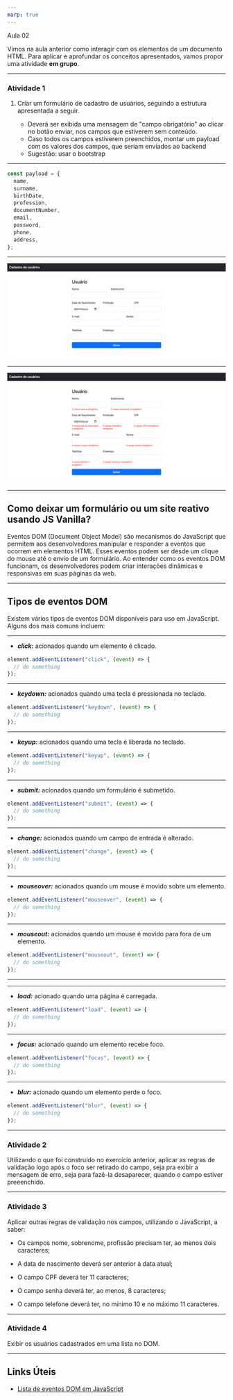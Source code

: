 ```yaml
---
marp: true
---
```


Aula 02

Vimos na aula anterior como interagir com os elementos de um documento HTML.
Para aplicar e aprofundar os conceitos apresentados, vamos propor uma atividade **em grupo**.

---

### Atividade 1

1. Criar um formulário de cadastro de usuários, seguindo a estrutura apresentada a seguir.

   - Deverá ser exibida uma mensagem de "campo obrigatório" ao clicar no botão enviar, nos campos que estiverem sem conteúdo.
   - Caso todos os campos estiverem preenchidos, montar um payload com os valores dos campos, que seriam enviados ao backend
   - Sugestão: usar o bootstrap

---

```js
const payload = {
  name,
  surname,
  birthDate,
  profession,
  documentNumber,
  email,
  password,
  phone,
  address,
};
```

---

![Layout do form](./layout-form.png)

---

![Layout do form com erros](./layout-form-errors.png)

---

## Como deixar um formulário ou um site reativo usando JS Vanilla?

Eventos DOM (Document Object Model) são mecanismos do JavaScript que permitem aos desenvolvedores manipular e responder a eventos que ocorrem em elementos HTML. Esses eventos podem ser desde um clique do mouse até o envio de um formulário. Ao entender como os eventos DOM funcionam, os desenvolvedores podem criar interações dinâmicas e responsivas em suas páginas da web.

---

## Tipos de eventos DOM

Existem vários tipos de eventos DOM disponíveis para uso em JavaScript. Alguns dos mais comuns incluem:

---

- **_click:_** acionados quando um elemento é clicado.

```js
element.addEventListener("click", (event) => {
  // do something
});
```

---

- **_keydown:_** acionados quando uma tecla é pressionada no teclado.

```js
element.addEventListener("keydown", (event) => {
  // do something
});
```

---

- **_keyup:_** acionados quando uma tecla é liberada no teclado.

```js
element.addEventListener("keyup", (event) => {
  // do something
});
```

---

- **_submit:_** acionados quando um formulário é submetido.

```js
element.addEventListener("submit", (event) => {
  // do something
});
```

---

- **_change:_** acionados quando um campo de entrada é alterado.

```js
element.addEventListener("change", (event) => {
  // do something
});
```

---

- **_mouseover:_** acionados quando um mouse é movido sobre um elemento.

```js
element.addEventListener("mouseover", (event) => {
  // do something
});
```

---

- **_mouseout:_** acionados quando um mouse é movido para fora de um elemento.

```js
element.addEventListener("mouseout", (event) => {
  // do something
});
```

---

---

- **_load:_** acionado quando uma página é carregada.

```js
element.addEventListener("load", (event) => {
  // do something
});
```

---

- **_focus:_** acionado quando um elemento recebe foco.

```js
element.addEventListener("focus", (event) => {
  // do something
});
```

---

- **_blur:_** acionado quando um elemento perde o foco.

```js
element.addEventListener("blur", (event) => {
  // do something
});
```

---

### Atividade 2

Utilizando o que foi construído no exercício anterior, aplicar as regras de validação logo após o foco ser retirado do campo, seja pra exibir a mensagem de erro, seja para fazê-la desaparecer, quando o campo estiver preeenchido.

---

### Atividade 3

Aplicar outras regras de validação nos campos, utilizando o JavaScript, a saber:

- Os campos nome, sobrenome, profissão precisam ter, ao menos dois caracteres;

- A data de nascimento deverá ser anterior à data atual;

- O campo CPF deverá ter 11 caracteres;

- O campo senha deverá ter, ao menos, 8 caracteres;

- O campo telefone deverá ter, no mínimo 10 e no máximo 11 caracteres.

---

### Atividade 4

Exibir os usuários cadastrados em uma lista no DOM.

---

## Links Úteis

- [Lista de eventos DOM em JavaScript](https://awari.com.br/lista-de-eventos-dom-em-javascript/)